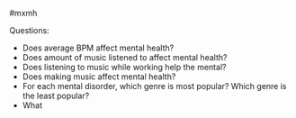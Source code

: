 #mxmh

Questions:
- Does average BPM affect mental health?
- Does amount of music listened to affect mental health?
- Does listening to music while working help the mental?
- Does making music affect mental health?
- For each mental disorder, which genre is most popular? Which genre is the least popular?
- What 